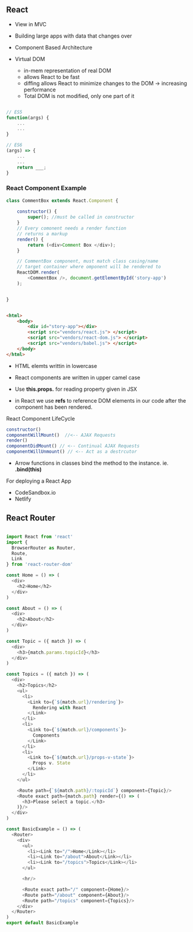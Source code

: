 ## React 

* View in MVC
* Building large apps with data that changes over
* Component Based Architecture


* Virtual DOM 
    - in-mem representation of real DOM 
    - allows React to be fast 
    - diffing allows React to minimize changes to the DOM -> increasing performance 
    - Total DOM is not modified, only one part of it 



```javascript

// ES5
function(args) {
    ...
    ...
}

// ES6 
(args) => {
    ...
    ...
    return ___;
}

```


### React Component Example

```javascript
class CommentBox extends React.Component {
    
    constructor() {
        super(); //must be called in constructor
    }
    // Every comonent needs a render function 
    // returns a markup 
    render() {
        return (<div>Comment Box </div>);
    }

    // CommentBox component, must match class casing/name 
    // target container where omponent will be rendered to 
    ReactDOM.render( 
        <CommentBox />, document.getElementById('story-app')
    );


}
```

```html

<html>
    <body>
        <div id="story-app"></div>
        <script src="vendors/react.js"> </script>
        <script src="vendors/react-dom.js"> </script>
        <script src="vendors/babel.js"> </script> 
    </body>
</html>

```


* HTML elemts writtin in lowercase
* React components are written in upper camel case 
* Use **this.props.<propName>** for reading property given in JSX

* in React we use **refs** to reference DOM elements in our code after the component has been rendered.

React Component LifeCycle

```js
constructor()
componentWillMount()  //<-- AJAX Requests 
render()
componentDidMount() // <-- Continual AJAX Requests 
componentWillUnmount() // <-- Act as a destrcutor 
```

* Arrow functions in classes bind the method to the instance. ie. __.bind(this)__


For deploying a React App
* CodeSandbox.io
* Netlify


## React Router

```js

import React from 'react'
import {
  BrowserRouter as Router,
  Route,
  Link
} from 'react-router-dom'

const Home = () => (
  <div>
    <h2>Home</h2>
  </div>
)

const About = () => (
  <div>
    <h2>About</h2>
  </div>
)

const Topic = ({ match }) => (
  <div>
    <h3>{match.params.topicId}</h3>
  </div>
)

const Topics = ({ match }) => (
  <div>
    <h2>Topics</h2>
    <ul>
      <li>
        <Link to={`${match.url}/rendering`}>
          Rendering with React
        </Link>
      </li>
      <li>
        <Link to={`${match.url}/components`}>
          Components
        </Link>
      </li>
      <li>
        <Link to={`${match.url}/props-v-state`}>
          Props v. State
        </Link>
      </li>
    </ul>

    <Route path={`${match.path}/:topicId`} component={Topic}/>
    <Route exact path={match.path} render={() => (
      <h3>Please select a topic.</h3>
    )}/>
  </div>
)

const BasicExample = () => (
  <Router>
    <div>
      <ul>
        <li><Link to="/">Home</Link></li>
        <li><Link to="/about">About</Link></li>
        <li><Link to="/topics">Topics</Link></li>
      </ul>

      <hr/>

      <Route exact path="/" component={Home}/>
      <Route path="/about" component={About}/>
      <Route path="/topics" component={Topics}/>
    </div>
  </Router>
)
export default BasicExample

```